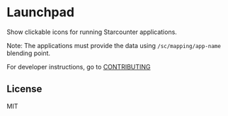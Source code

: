 # Launchpad
Show clickable icons for running Starcounter applications.

Note: The applications must provide the data using `/sc/mapping/app-name` blending point.

For developer instructions, go to [CONTRIBUTING](CONTRIBUTING.md)

## License

MIT
